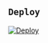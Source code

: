 ## ```Deploy```

[![Deploy](https://www.herokucdn.com/deploy/button.svg)](https://heroku.com/deploy?template=https://github.com/ownsanzzz/sanzbotzv2/)
